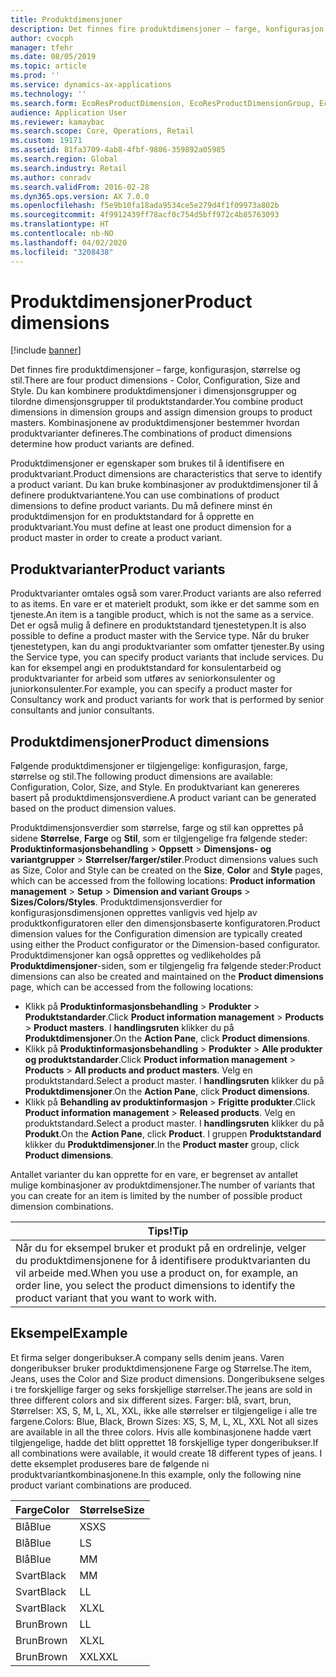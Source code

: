 ```yaml
---
title: Produktdimensjoner
description: Det finnes fire produktdimensjoner – farge, konfigurasjon, størrelse og stil. Du kan kombinere produktdimensjoner i dimensjonsgrupper og tilordne dimensjonsgrupper til produktstandarder. Kombinasjonene av produktdimensjoner bestemmer hvordan produktvarianter defineres.
author: cvocph
manager: tfehr
ms.date: 08/05/2019
ms.topic: article
ms.prod: ''
ms.service: dynamics-ax-applications
ms.technology: ''
ms.search.form: EcoResProductDimension, EcoResProductDimensionGroup, EcoResProductMasterDimension, RetailEcoResColor, RetailEcoResSize, RetailEcoResStyle
audience: Application User
ms.reviewer: kamaybac
ms.search.scope: Core, Operations, Retail
ms.custom: 19171
ms.assetid: 81fa3709-4ab8-4fbf-9806-359892a05985
ms.search.region: Global
ms.search.industry: Retail
ms.author: conradv
ms.search.validFrom: 2016-02-28
ms.dyn365.ops.version: AX 7.0.0
ms.openlocfilehash: f5e9b10fa18ada9534ce5e279d4f1f09973a802b
ms.sourcegitcommit: 4f9912439ff78acf0c754d5bff972c4b85763093
ms.translationtype: HT
ms.contentlocale: nb-NO
ms.lasthandoff: 04/02/2020
ms.locfileid: "3208438"
---
```

# <a name="product-dimensions"></a><span data-ttu-id="2fa2e-105">Produktdimensjoner</span><span class="sxs-lookup"><span data-stu-id="2fa2e-105">Product dimensions</span></span>

[!include [banner](../includes/banner.md)]

<span data-ttu-id="2fa2e-106">Det finnes fire produktdimensjoner – farge, konfigurasjon, størrelse og stil.</span><span class="sxs-lookup"><span data-stu-id="2fa2e-106">There are four product dimensions -  Color, Configuration, Size and Style.</span></span> <span data-ttu-id="2fa2e-107">Du kan kombinere produktdimensjoner i dimensjonsgrupper og tilordne dimensjonsgrupper til produktstandarder.</span><span class="sxs-lookup"><span data-stu-id="2fa2e-107">You combine product dimensions in dimension groups and assign dimension groups to product masters.</span></span> <span data-ttu-id="2fa2e-108">Kombinasjonene av produktdimensjoner bestemmer hvordan produktvarianter defineres.</span><span class="sxs-lookup"><span data-stu-id="2fa2e-108">The combinations of product dimensions determine how product variants are defined.</span></span>

<span data-ttu-id="2fa2e-109">Produktdimensjoner er egenskaper som brukes til å identifisere en produktvariant.</span><span class="sxs-lookup"><span data-stu-id="2fa2e-109">Product dimensions are characteristics that serve to identify a product variant.</span></span> <span data-ttu-id="2fa2e-110">Du kan bruke kombinasjoner av produktdimensjoner til å definere produktvariantene.</span><span class="sxs-lookup"><span data-stu-id="2fa2e-110">You can use combinations of product dimensions to define product variants.</span></span> <span data-ttu-id="2fa2e-111">Du må definere minst én produktdimensjon for en produktstandard for å opprette en produktvariant.</span><span class="sxs-lookup"><span data-stu-id="2fa2e-111">You must define at least one product dimension for a product master in order to create a product variant.</span></span>

## <a name="product-variants"></a><span data-ttu-id="2fa2e-112">Produktvarianter</span><span class="sxs-lookup"><span data-stu-id="2fa2e-112">Product variants</span></span>

<span data-ttu-id="2fa2e-113">Produktvarianter omtales også som varer.</span><span class="sxs-lookup"><span data-stu-id="2fa2e-113">Product variants are also referred to as items.</span></span> <span data-ttu-id="2fa2e-114">En vare er et materielt produkt, som ikke er det samme som en tjeneste.</span><span class="sxs-lookup"><span data-stu-id="2fa2e-114">An item is a tangible product, which is not the same as a service.</span></span> <span data-ttu-id="2fa2e-115">Det er også mulig å definere en produktstandard tjenestetypen.</span><span class="sxs-lookup"><span data-stu-id="2fa2e-115">It is also possible to define a product master with the Service type.</span></span> <span data-ttu-id="2fa2e-116">Når du bruker tjenestetypen, kan du angi produktvarianter som omfatter tjenester.</span><span class="sxs-lookup"><span data-stu-id="2fa2e-116">By using the Service type, you can specify product variants that include services.</span></span> <span data-ttu-id="2fa2e-117">Du kan for eksempel angi en produktstandard for konsulentarbeid og produktvarianter for arbeid som utføres av seniorkonsulenter og juniorkonsulenter.</span><span class="sxs-lookup"><span data-stu-id="2fa2e-117">For example, you can specify a product master for Consultancy work and product variants for work that is performed by senior consultants and junior consultants.</span></span>

## <a name="product-dimensions"></a><span data-ttu-id="2fa2e-118">Produktdimensjoner</span><span class="sxs-lookup"><span data-stu-id="2fa2e-118">Product dimensions</span></span>
<span data-ttu-id="2fa2e-119">Følgende produktdimensjoner er tilgjengelige: konfigurasjon, farge, størrelse og stil.</span><span class="sxs-lookup"><span data-stu-id="2fa2e-119">The following product dimensions are available: Configuration, Color, Size, and Style.</span></span> <span data-ttu-id="2fa2e-120">En produktvariant kan genereres basert på produktdimensjonsverdiene.</span><span class="sxs-lookup"><span data-stu-id="2fa2e-120">A product variant can be generated based on the product dimension values.</span></span>

<span data-ttu-id="2fa2e-121">Produktdimensjonsverdier som størrelse, farge og stil kan opprettes på sidene **Størrelse**, **Farge** og **Stil**, som er tilgjengelige fra følgende steder: **Produktinformasjonsbehandling** &gt; **Oppsett** &gt; **Dimensjons- og variantgrupper** &gt; **Størrelser/farger/stiler**.</span><span class="sxs-lookup"><span data-stu-id="2fa2e-121">Product dimensions values such as Size, Color and Style can be created on the **Size**, **Color** and **Style** pages, which can be accessed from the following locations: **Product information management** &gt; **Setup** &gt; **Dimension and variant Groups** &gt; **Sizes/Colors/Styles**.</span></span> <span data-ttu-id="2fa2e-122">Produktdimensjonsverdier for konfigurasjonsdimensjonen opprettes vanligvis ved hjelp av produktkonfiguratoren eller den dimensjonsbaserte konfiguratoren.</span><span class="sxs-lookup"><span data-stu-id="2fa2e-122">Product dimension values for the Configuration dimension are typically created using either the Product configurator or the Dimension-based configurator.</span></span> <span data-ttu-id="2fa2e-123">Produktdimensjoner kan også opprettes og vedlikeholdes på **Produktdimensjoner**-siden, som er tilgjengelig fra følgende steder:</span><span class="sxs-lookup"><span data-stu-id="2fa2e-123">Product dimensions can also be created and maintained on the **Product dimensions** page, which can be accessed from the following locations:</span></span>
-   <span data-ttu-id="2fa2e-124">Klikk på **Produktinformasjonsbehandling** &gt; **Produkter** &gt; **Produktstandarder**.</span><span class="sxs-lookup"><span data-stu-id="2fa2e-124">Click **Product information management** &gt; **Products** &gt; **Product masters**.</span></span> <span data-ttu-id="2fa2e-125">I **handlingsruten** klikker du på **Produktdimensjoner**.</span><span class="sxs-lookup"><span data-stu-id="2fa2e-125">On the **Action Pane**, click **Product dimensions**.</span></span>
-   <span data-ttu-id="2fa2e-126">Klikk på **Produktinformasjonsbehandling** &gt; **Produkter** &gt; **Alle produkter og produktstandarder**.</span><span class="sxs-lookup"><span data-stu-id="2fa2e-126">Click **Product information management** &gt; **Products** &gt; **All products and product masters**.</span></span> <span data-ttu-id="2fa2e-127">Velg en produktstandard.</span><span class="sxs-lookup"><span data-stu-id="2fa2e-127">Select a product master.</span></span> <span data-ttu-id="2fa2e-128">I **handlingsruten** klikker du på **Produktdimensjoner**.</span><span class="sxs-lookup"><span data-stu-id="2fa2e-128">On the **Action Pane**, click **Product dimensions**.</span></span>
-   <span data-ttu-id="2fa2e-129">Klikk på **Behandling av produktinformasjon** &gt; **Frigitte produkter**.</span><span class="sxs-lookup"><span data-stu-id="2fa2e-129">Click **Product information management** &gt; **Released products**.</span></span> <span data-ttu-id="2fa2e-130">Velg en produktstandard.</span><span class="sxs-lookup"><span data-stu-id="2fa2e-130">Select a product master.</span></span> <span data-ttu-id="2fa2e-131">I **handlingsruten** klikker du på **Produkt**.</span><span class="sxs-lookup"><span data-stu-id="2fa2e-131">On the **Action Pane**, click **Product**.</span></span> <span data-ttu-id="2fa2e-132">I gruppen **Produktstandard** klikker du **Produktdimensjoner**.</span><span class="sxs-lookup"><span data-stu-id="2fa2e-132">In the **Product master** group, click **Product dimensions**.</span></span>

<span data-ttu-id="2fa2e-133">Antallet varianter du kan opprette for en vare, er begrenset av antallet mulige kombinasjoner av produktdimensjoner.</span><span class="sxs-lookup"><span data-stu-id="2fa2e-133">The number of variants that you can create for an item is limited by the number of possible product dimension combinations.</span></span>

| <span data-ttu-id="2fa2e-134">**Tips!**</span><span class="sxs-lookup"><span data-stu-id="2fa2e-134">**Tip**</span></span>                                                                                                                                              |
|------------------------------------------------------------------------------------------------------------------------------------------------------|
| <span data-ttu-id="2fa2e-135">Når du for eksempel bruker et produkt på en ordrelinje, velger du produktdimensjonene for å identifisere produktvarianten du vil arbeide med.</span><span class="sxs-lookup"><span data-stu-id="2fa2e-135">When you use a product on, for example, an order line, you select the product dimensions to identify the product variant that you want to work with.</span></span> |

## <a name="example"></a><span data-ttu-id="2fa2e-136">Eksempel</span><span class="sxs-lookup"><span data-stu-id="2fa2e-136">Example</span></span>
<span data-ttu-id="2fa2e-137">Et firma selger dongeribukser.</span><span class="sxs-lookup"><span data-stu-id="2fa2e-137">A company sells denim jeans.</span></span> <span data-ttu-id="2fa2e-138">Varen dongeribukser bruker produktdimensjonene Farge og Størrelse.</span><span class="sxs-lookup"><span data-stu-id="2fa2e-138">The item, Jeans, uses the Color and Size product dimensions.</span></span> <span data-ttu-id="2fa2e-139">Dongeribuksene selges i tre forskjellige farger og seks forskjellige størrelser.</span><span class="sxs-lookup"><span data-stu-id="2fa2e-139">The jeans are sold in three different colors and six different sizes.</span></span> <span data-ttu-id="2fa2e-140">Farger: blå, svart, brun, Størrelser: XS, S, M, L, XL, XXL, ikke alle størrelser er tilgjengelige i alle tre fargene.</span><span class="sxs-lookup"><span data-stu-id="2fa2e-140">Colors: Blue, Black, Brown Sizes: XS, S, M, L, XL, XXL Not all sizes are available in all the three colors.</span></span> <span data-ttu-id="2fa2e-141">Hvis alle kombinasjonene hadde vært tilgjengelige, hadde det blitt opprettet 18 forskjellige typer dongeribukser.</span><span class="sxs-lookup"><span data-stu-id="2fa2e-141">If all combinations were available, it would create 18 different types of jeans.</span></span> <span data-ttu-id="2fa2e-142">I dette eksemplet produseres bare de følgende ni produktvariantkombinasjonene.</span><span class="sxs-lookup"><span data-stu-id="2fa2e-142">In this example, only the following nine product variant combinations are produced.</span></span>

| <span data-ttu-id="2fa2e-143">Farge</span><span class="sxs-lookup"><span data-stu-id="2fa2e-143">Color</span></span> | <span data-ttu-id="2fa2e-144">Størrelse</span><span class="sxs-lookup"><span data-stu-id="2fa2e-144">Size</span></span> |
|-------|------|
| <span data-ttu-id="2fa2e-145">Blå</span><span class="sxs-lookup"><span data-stu-id="2fa2e-145">Blue</span></span>  | <span data-ttu-id="2fa2e-146">XS</span><span class="sxs-lookup"><span data-stu-id="2fa2e-146">XS</span></span>   |
| <span data-ttu-id="2fa2e-147">Blå</span><span class="sxs-lookup"><span data-stu-id="2fa2e-147">Blue</span></span>  | <span data-ttu-id="2fa2e-148">L</span><span class="sxs-lookup"><span data-stu-id="2fa2e-148">S</span></span>    |
| <span data-ttu-id="2fa2e-149">Blå</span><span class="sxs-lookup"><span data-stu-id="2fa2e-149">Blue</span></span>  | <span data-ttu-id="2fa2e-150">M</span><span class="sxs-lookup"><span data-stu-id="2fa2e-150">M</span></span>    |
| <span data-ttu-id="2fa2e-151">Svart</span><span class="sxs-lookup"><span data-stu-id="2fa2e-151">Black</span></span> | <span data-ttu-id="2fa2e-152">M</span><span class="sxs-lookup"><span data-stu-id="2fa2e-152">M</span></span>    |
| <span data-ttu-id="2fa2e-153">Svart</span><span class="sxs-lookup"><span data-stu-id="2fa2e-153">Black</span></span> | <span data-ttu-id="2fa2e-154">L</span><span class="sxs-lookup"><span data-stu-id="2fa2e-154">L</span></span>    |
| <span data-ttu-id="2fa2e-155">Svart</span><span class="sxs-lookup"><span data-stu-id="2fa2e-155">Black</span></span> | <span data-ttu-id="2fa2e-156">XL</span><span class="sxs-lookup"><span data-stu-id="2fa2e-156">XL</span></span>   |
| <span data-ttu-id="2fa2e-157">Brun</span><span class="sxs-lookup"><span data-stu-id="2fa2e-157">Brown</span></span> | <span data-ttu-id="2fa2e-158">L</span><span class="sxs-lookup"><span data-stu-id="2fa2e-158">L</span></span>    |
| <span data-ttu-id="2fa2e-159">Brun</span><span class="sxs-lookup"><span data-stu-id="2fa2e-159">Brown</span></span> | <span data-ttu-id="2fa2e-160">XL</span><span class="sxs-lookup"><span data-stu-id="2fa2e-160">XL</span></span>   |
| <span data-ttu-id="2fa2e-161">Brun</span><span class="sxs-lookup"><span data-stu-id="2fa2e-161">Brown</span></span> | <span data-ttu-id="2fa2e-162">XXL</span><span class="sxs-lookup"><span data-stu-id="2fa2e-162">XXL</span></span>  |





